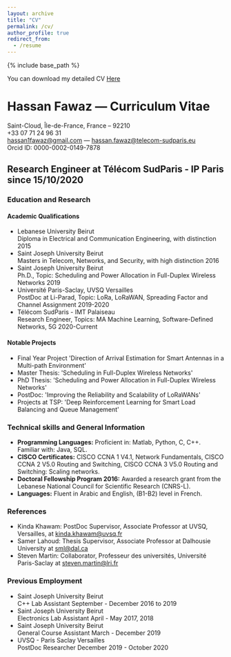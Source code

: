 ```yaml
---
layout: archive
title: "CV"
permalink: /cv/
author_profile: true
redirect_from:
  - /resume
---
```


{% include base_path %}

You can download my detailed CV [Here](https://hassan-fawaz.github.io/files/CV.pdf)

# Hassan Fawaz — Curriculum Vitae
Saint-Cloud, Île-de-France, France – 92210  
+33 07 71 24 96 31  
[hassan1fawaz@gmail.com](mailto:hassan1fawaz@gmail.com) — [hassan.fawaz@telecom-sudparis.eu](mailto:hassan.fawaz@telecom-sudparis.eu)  
Orcid ID: 0000-0002-0149-7878

## Research Engineer at Télécom SudParis - IP Paris since 15/10/2020

### Education and Research

#### Academic Qualifications
- Lebanese University Beirut  
  Diploma in Electrical and Communication Engineering, with distinction 2015
- Saint Joseph University Beirut  
  Masters in Telecom, Networks, and Security, with high distinction 2016
- Saint Joseph University Beirut  
  Ph.D., Topic: Scheduling and Power Allocation in Full-Duplex Wireless Networks 2019
- Université Paris-Saclay, UVSQ Versailles  
  PostDoc at Li-Parad, Topic: LoRa, LoRaWAN, Spreading Factor and Channel Assignment 2019-2020
- Télécom SudParis - IMT Palaiseau  
  Research Engineer, Topics: MA Machine Learning, Software-Defined Networks, 5G 2020-Current

#### Notable Projects
- Final Year Project 'Direction of Arrival Estimation for Smart Antennas in a Multi-path Environment'
- Master Thesis: 'Scheduling in Full-Duplex Wireless Networks'
- PhD Thesis: 'Scheduling and Power Allocation in Full-Duplex Wireless Networks'
- PostDoc: 'Improving the Reliability and Scalability of LoRaWANs'
- Projects at TSP: 'Deep Reinforcement Learning for Smart Load Balancing and Queue Management'

### Technical skills and General Information
- **Programming Languages:** Proficient in: Matlab, Python, C, C++. Familiar with: Java, SQL.
- **CISCO Certificates:** CISCO CCNA 1 V4.1, Network Fundamentals, CISCO CCNA 2 V5.0 Routing and Switching, CISCO CCNA 3 V5.0 Routing and Switching: Scaling networks.
- **Doctoral Fellowship Program 2016:** Awarded a research grant from the Lebanese National Council for Scientific Research (CNRS-L).
- **Languages:** Fluent in Arabic and English, (B1-B2) level in French.

### References
- Kinda Khawam: PostDoc Supervisor, Associate Professor at UVSQ, Versailles, at [kinda.khawam@uvsq.fr](mailto:kinda.khawam@uvsq.fr)
- Samer Lahoud: Thesis Supervisor, Associate Professor at Dalhousie University at [sml@dal.ca](mailto:sml@dal.ca)
- Steven Martin: Collaborator, Professeur des universités, Université Paris-Saclay at [steven.martin@lri.fr](mailto:steven.martin@lri.fr)

### Previous Employment
- Saint Joseph University Beirut  
  C++ Lab Assistant September - December 2016 to 2019
- Saint Joseph University Beirut  
  Electronics Lab Assistant April - May 2017, 2018
- Saint Joseph University Beirut  
  General Course Assistant March - December 2019
- UVSQ - Paris Saclay Versailles  
  PostDoc Researcher December 2019 - October 2020


